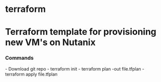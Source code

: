 # terraform
<h1>Terraform template for provisioning new VM's on Nutanix</h1>

<h3>Commands</h3>
- Download git repo
- terraform init
- terraform plan -out file.tfplan
- terraform apply file.tfplan